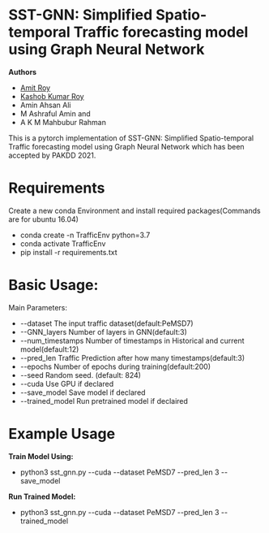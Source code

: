 # SST-GNN: Simplified Spatio-temporal Traffic forecasting model using Graph Neural Network

**Authors**
- [Amit Roy](https://github.com/AmitRoy7781)
- [Kashob Kumar Roy](https://github.com/forkkr)
- Amin Ahsan Ali
- M Ashraful Amin and 
- A K M Mahbubur Rahman

This is a pytorch implementation of SST-GNN: Simplified Spatio-temporal Traffic forecasting model using Graph Neural Network
which has been accepted by PAKDD 2021.

# Requirements
Create a new conda Environment and install required packages(Commands are for ubuntu 16.04)

- conda create -n TrafficEnv python=3.7
- conda activate TrafficEnv
- pip install -r requirements.txt


# Basic Usage:

Main Parameters:

- --dataset		The input traffic dataset(default:PeMSD7)
- --GNN_layers		Number of layers in GNN(default:3)
- --num_timestamps	Number of timestamps in Historical and current model(default:12)
- --pred_len		Traffic Prediction after how many timestamps(default:3)
- --epochs		Number of epochs during training(default:200)
- --seed			Random seed. (default: 824)
- --cuda			Use GPU if declared
- --save_model		Save model if declared
- --trained_model		Run pretrained model if declaired

# Example Usage

**Train Model Using:**

- python3 sst_gnn.py --cuda --dataset PeMSD7 --pred_len 3 --save_model


**Run Trained Model:**

- python3 sst_gnn.py --cuda --dataset PeMSD7  --pred_len 3 --trained_model
